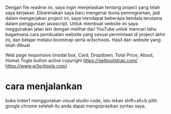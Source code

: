 Dengan file readme ini, saya ingin menjelaskan tentang project yang telah saya kerjakan. Dikarenakan saya baru mengenal dunia pemrograman, jadi dalam mengerjakan project ini, saya mendapat beberapa kendala terutama dalam penggunaan javascript. Untuk membuat website ini saya meggunakan jalan lain dengan melihat dari YouTube untuk mencari tahu bagaimana cara pembuatan website yang sesuai permintaan di project akhir ini, dan belajar melalui bootstrap serta w3schools. Hasil dari website yang telah dibuat

Web page responsive (modal box, Card, Dropdown, Total Price, About, Home)
Togle button active
copyright https://getbootstrap.com/ https://www.w3schools.com/

# cara menjalankan
buka index1 menggunakan visual studio code, 
lalu tekan shift+alt+b pilih google chrome
setelah itu anda dapat mengoprasikan syntax saya.
